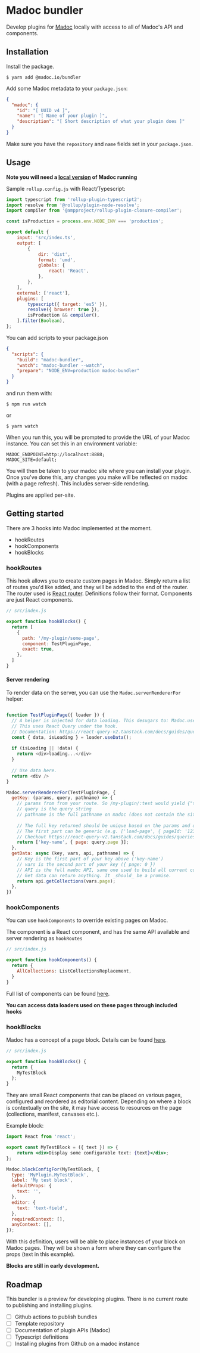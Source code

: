 # Madoc bundler

Develop plugins for [Madoc](https://github.com/digirati-co-uk/madoc-platform) locally with access to all of Madoc's API
and components.

## Installation

Install the package.
```
$ yarn add @madoc.io/bundler
```


Add some Madoc metadata to your `package.json`:
```json
{
  "madoc": {
    "id": "[ UUID v4 ]",
    "name": "[ Name of your plugin ]",
    "description": "[ Short description of what your plugin does ]"
  }
}
```

Make sure you have the `repository` and `name` fields set in your `package.json`.

## Usage

**Note you will need a [local version](https://github.com/digirati-co-uk/madoc-config) of Madoc running**

Sample `rollup.config.js` with React/Typescript:
```js
import typescript from 'rollup-plugin-typescript2';
import resolve from '@rollup/plugin-node-resolve';
import compiler from '@ampproject/rollup-plugin-closure-compiler';

const isProduction = process.env.NODE_ENV === 'production';

export default {
    input: 'src/index.ts',
    output: [
        {
            dir: 'dist',
            format: 'umd',
            globals: {
                react: 'React',
            },
        },
    ],
    external: ['react'],
    plugins: [
        typescript({ target: 'es5' }),
        resolve({ browser: true }),
        isProduction && compiler(),
    ].filter(Boolean),
};
```

You can add scripts to your package.json
```json
{
  "scripts": {
    "build": "madoc-bundler",
    "watch": "madoc-bundler --watch",
    "prepare": "NODE_ENV=production madoc-bundler"
  }
}
```

and run them with:
```
$ npm run watch
```

or
```
$ yarn watch
```

When you run this, you will be prompted to provide the URL of your Madoc instance. You can set this in an environment
variable:
```dotenv
MADOC_ENDPOINT=http://localhost:8888;
MADOC_SITE=default;
```

You will then be taken to your madoc site where you can install your plugin. Once you've done this, any changes you make
will be reflected on madoc (with a page refresh). This includes server-side rendering.

Plugins are applied per-site.

## Getting started
There are 3 hooks into Madoc implemented at the moment.

- hookRoutes
- hookComponents
- hookBlocks

### hookRoutes
This hook allows you to create custom pages in Madoc. Simply return a list of routes you'd like added, and they 
will be added to the end of the router. The router used is [React router](https://github.com/ReactTraining/react-router). Definitions follow their format. Components are just React components. 

```javascript
// src/index.js

export function hookBlocks() {
  return [
    {
      path: '/my-plugin/some-page',
      component: TestPluginPage,
      exact: true,
    },
  ]
}
```

#### Server rendering
To render data on the server, you can use the `Madoc.serverRendererFor` helper:
```javascript

function TestPluginPage({ loader }) {
  // A helper is injected for data loading. This desugars to: Madoc.useData(TestPluginPage);
  // This uses React Query under the hook.
  // Documentation: https://react-query-v2.tanstack.com/docs/guides/queries
  const { data, isLoading } = loader.useData(); 
  
  if (isLoading || !data) {
    return <div>loading...</div>
  }
  
  // Use data here.
  return <div />
}

Madoc.serverRendererFor(TestPluginPage, {
  getKey: (params, query, pathname) => {
    // params from from your route. So /my-plugin/:test would yield {"test": "..."} in params
    // query is the query string
    // pathname is the full pathname on madoc (does not contain the site slug /s/default .. )
    
    // The full key returned should be unique based on the params and query. This will be used for caching.
    // The first part can be generic (e.g. ['load-page', { pageId: '1234' } ])
    // Checkout https://react-query-v2.tanstack.com/docs/guides/queries#array-keys for more details.
    return ['key-name', { page: query.page }];
  },
  getData: async (key, vars, api, pathname) => {
    // Key is the first part of your key above ('key-name')
    // vars is the second part of your key ({ page: 0 })
    // API is the full madoc API, same one used to build all current components.
    // Get data can return anything. It _should_ be a promise.
    return api.getCollections(vars.page);
  },
})
```

### hookComponents
You can use `hookComponents` to override existing pages on Madoc.

The component is a React component, and has the same API available and server rendering as `hookRoutes`
```js
// src/index.js

export function hookComponents() {
  return {
    AllCollections: ListCollectionsReplacement,
  }
}
```

Full list of components can be found [here](https://github.com/digirati-co-uk/madoc-platform/blob/v2/services/madoc-ts/src/frontend/site/components.tsx).

**You can access data loaders used on these pages through included hooks**

### hookBlocks
Madoc has a concept of a page block. Details can be found [here](https://github.com/digirati-co-uk/madoc-platform/pull/269).

```js
// src/index.js

export function hookBlocks() {
  return {
    MyTestBlock
  };
}

```

They are small React components that can be placed on various pages, configured and reordered as editorial content.
Depending on where a block is contextually on the site, it may have access to resources on the page (collections, 
manifest, canvases etc.). 

Example block:
```jsx
import React from 'react';

export const MyTestBlock = ({ text }) => {
    return <div>Display some configurable text: {text}</div>;
};

Madoc.blockConfigFor(MyTestBlock, {
  type: 'MyPlugin.MyTestBlock',
  label: 'My test block',
  defaultProps: {
    text: '',
  },
  editor: {
    text: 'text-field',
  },
  requiredContext: [],
  anyContext: [],
});
```

With this definition, users will be able to place instances of your block on Madoc pages. They will be shown a form
where they can configure the props (text in this example). 

**Blocks are still in early development.**


## Roadmap

This bundler is a preview for developing plugins. There is no current route to publishing and installing plugins.

- [ ] Github actions to publish bundles
- [ ] Template repository
- [ ] Documentation of plugin APIs (Madoc)
- [ ] Typescript definitions
- [ ] Installing plugins from Github on a madoc instance
